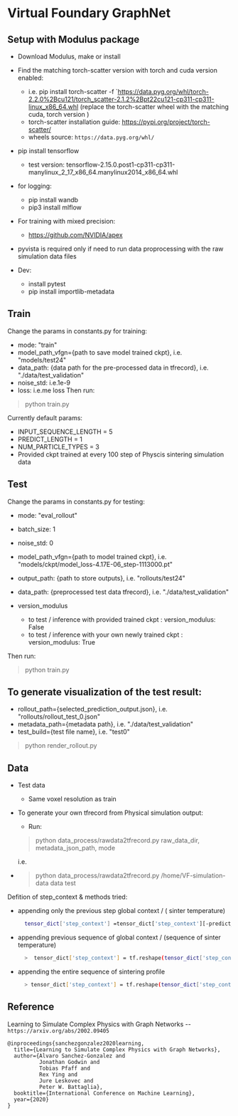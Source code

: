 # Virtual Foundary GraphNet

## Setup with Modulus package

- Download Modulus, make or install

- Find the matching torch-scatter version with torch and cuda version enabled: 
  - i.e. pip install torch-scatter -f `https://data.pyg.org/whl/torch-2.2.0%2Bcu121/torch_scatter-2.1.2%2Bpt22cu121-cp311-cp311-linux_x86_64.whl
    (replace the torch-scatter wheel with the matching cuda, torch version )
  - torch-scatter installation guide: https://pypi.org/project/torch-scatter/
  - wheels source: `https://data.pyg.org/whl/`


- pip install tensorflow

  - test version: tensorflow-2.15.0.post1-cp311-cp311-manylinux_2_17_x86_64.manylinux2014_x86_64.whl

- for logging:
  - pip install wandb
  - pip3 install mlflow

- For training with mixed precision: 
    
  - https://github.com/NVIDIA/apex
-  pyvista is required only if need to run data proprocessing with the raw
simulation data files
  
- Dev:

  - install pytest
  - pip install importlib-metadata



## Train

Change the params in constants.py for training: 

- mode: "train"
- model_path_vfgn={path to save model trained ckpt}, i.e. "models/test24"
- data_path: {data path for the pre-processed data in tfrecord}, i.e. "./data/test_validation"
- noise_std: i.e.1e-9
- loss: i.e.me loss
Then run:
> python train.py 

Currently default params:

- INPUT_SEQUENCE_LENGTH = 5
- PREDICT_LENGTH = 1
- NUM_PARTICLE_TYPES = 3
- Provided ckpt trained at every 100 step of Physcis sintering simulation data

## Test

Change the params in constants.py for testing: 

- mode: "eval_rollout"
- batch_size: 1
- noise_std: 0
- model_path_vfgn={path to model trained ckpt}, i.e. "models/ckpt/model_loss-4.17E-06_step-1113000.pt"
- output_path: {path to store outputs}, i.e. "rollouts/test24"
- data_path: {preprocessed test data tfrecord}, i.e. "./data/test_validation"

- version_modulus
  - to test / inference with provided trained ckpt : version_modulus: False 
  - to test / inference with your own newly trained ckpt : version_modulus: True 


Then run: 
> python train.py 


## To generate visualization of the test result:

- rollout_path={selected_prediction_output.json}, i.e. "rollouts/rollout_test_0.json"
- metadata_path={metadata path}, i.e. "./data/test_validation"
- test_build={test file name}, i.e. "test0"

> python  render_rollout.py


## Data

- Test data

  - Same voxel resolution as train

- To generate your own tfrecord from Physical simulation output:
  
  - Run:
  > python data_process/rawdata2tfrecord.py raw_data_dir, metadata_json_path, mode
  
    i.e.
- > python data_process/rawdata2tfrecord.py /home/VF-simulation-data data test

Defition of step_context & methods tried:

- appending only the previous step global context / ( sinter temperature)

  ```bash
    tensor_dict['step_context'] =tensor_dict['step_context'][-predict_length - 1][tf.newaxis]
  ```

- appending previous sequence of global context / (sequence of sinter temperature)

  ```bash
    >  tensor_dict['step_context'] = tf.reshape(tensor_dict['step_context'][:-1], [1, -1])
  ```

- appending the entire sequence of sintering profile

  ```bash
    > tensor_dict['step_context'] = tf.reshape(tensor_dict['step_context'],[1, -1])
  ```

## Reference

Learning to Simulate Complex Physics with Graph Networks -- `https://arxiv.org/abs/2002.09405`

```text
@inproceedings{sanchezgonzalez2020learning,
  title={Learning to Simulate Complex Physics with Graph Networks},
  author={Alvaro Sanchez-Gonzalez and
          Jonathan Godwin and
          Tobias Pfaff and
          Rex Ying and
          Jure Leskovec and
          Peter W. Battaglia},
  booktitle={International Conference on Machine Learning},
  year={2020}
}
```
